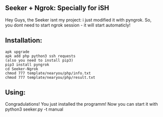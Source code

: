 ## Seeker + Ngrok: Specially for iSH

Hey Guys, the Seeker isnt my project: i just modified it with pyngrok. So, you dont need to start ngrok session - it will start automaticly! 

## Installation:

```apk update
apk upgrade
apk add php python3 ssh requests
(also you need to install pip3)
pip3 install pyngrok
cd Seeker-Ngrok
chmod 777 template/nearyou/php/info.txt
chmod 777 template/nearyou/php/result.txt
```
## Using:
Congradulations! You just installed the programm! 
Now you can start it with python3 seeker.py -t manual

